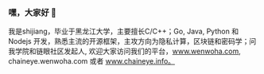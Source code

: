 ### 嘿，大家好 👋

我是shijiang，毕业于黑龙江大学，主要擅长C/C++；Go, Java, Python 和 Nodejs 开发，熟悉主流的开源框架，主攻方向为隐私计算，区块链和密码学；问我学院和链眼社区发起人, 欢迎大家访问我们的平台，www.wenwoha.com, chaineye.wenwoha.com 或者 www.chaineye.info。
